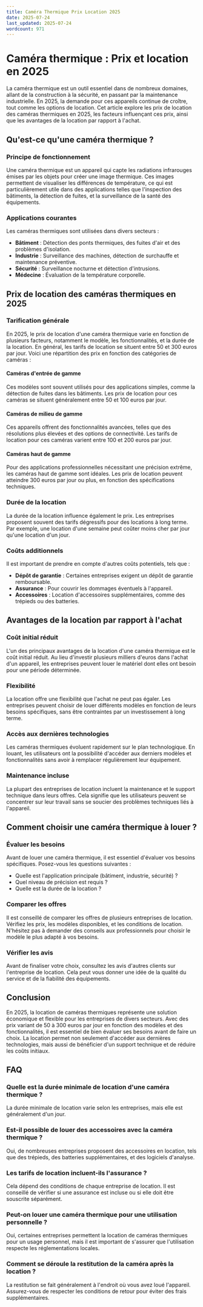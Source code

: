 ```yaml
---
title: Caméra Thermique Prix Location 2025
date: 2025-07-24
last_updated: 2025-07-24
wordcount: 971
---
```


# Caméra thermique : Prix et location en 2025

La caméra thermique est un outil essentiel dans de nombreux domaines, allant de la construction à la sécurité, en passant par la maintenance industrielle. En 2025, la demande pour ces appareils continue de croître, tout comme les options de location. Cet article explore les prix de location des caméras thermiques en 2025, les facteurs influençant ces prix, ainsi que les avantages de la location par rapport à l'achat.

## Qu'est-ce qu'une caméra thermique ?

### Principe de fonctionnement

Une caméra thermique est un appareil qui capte les radiations infrarouges émises par les objets pour créer une image thermique. Ces images permettent de visualiser les différences de température, ce qui est particulièrement utile dans des applications telles que l'inspection des bâtiments, la détection de fuites, et la surveillance de la santé des équipements.

### Applications courantes

Les caméras thermiques sont utilisées dans divers secteurs :

- **Bâtiment** : Détection des ponts thermiques, des fuites d'air et des problèmes d'isolation.
- **Industrie** : Surveillance des machines, détection de surchauffe et maintenance préventive.
- **Sécurité** : Surveillance nocturne et détection d'intrusions.
- **Médecine** : Évaluation de la température corporelle.

## Prix de location des caméras thermiques en 2025

### Tarification générale

En 2025, le prix de location d'une caméra thermique varie en fonction de plusieurs facteurs, notamment le modèle, les fonctionnalités, et la durée de la location. En général, les tarifs de location se situent entre 50 et 300 euros par jour. Voici une répartition des prix en fonction des catégories de caméras :

#### Caméras d'entrée de gamme

Ces modèles sont souvent utilisés pour des applications simples, comme la détection de fuites dans les bâtiments. Les prix de location pour ces caméras se situent généralement entre 50 et 100 euros par jour.

#### Caméras de milieu de gamme

Ces appareils offrent des fonctionnalités avancées, telles que des résolutions plus élevées et des options de connectivité. Les tarifs de location pour ces caméras varient entre 100 et 200 euros par jour.

#### Caméras haut de gamme

Pour des applications professionnelles nécessitant une précision extrême, les caméras haut de gamme sont idéales. Les prix de location peuvent atteindre 300 euros par jour ou plus, en fonction des spécifications techniques.

### Durée de la location

La durée de la location influence également le prix. Les entreprises proposent souvent des tarifs dégressifs pour des locations à long terme. Par exemple, une location d'une semaine peut coûter moins cher par jour qu'une location d'un jour.

### Coûts additionnels

Il est important de prendre en compte d'autres coûts potentiels, tels que :

- **Dépôt de garantie** : Certaines entreprises exigent un dépôt de garantie remboursable.
- **Assurance** : Pour couvrir les dommages éventuels à l'appareil.
- **Accessoires** : Location d'accessoires supplémentaires, comme des trépieds ou des batteries.

## Avantages de la location par rapport à l'achat

### Coût initial réduit

L'un des principaux avantages de la location d'une caméra thermique est le coût initial réduit. Au lieu d'investir plusieurs milliers d'euros dans l'achat d'un appareil, les entreprises peuvent louer le matériel dont elles ont besoin pour une période déterminée.

### Flexibilité

La location offre une flexibilité que l'achat ne peut pas égaler. Les entreprises peuvent choisir de louer différents modèles en fonction de leurs besoins spécifiques, sans être contraintes par un investissement à long terme.

### Accès aux dernières technologies

Les caméras thermiques évoluent rapidement sur le plan technologique. En louant, les utilisateurs ont la possibilité d'accéder aux derniers modèles et fonctionnalités sans avoir à remplacer régulièrement leur équipement.

### Maintenance incluse

La plupart des entreprises de location incluent la maintenance et le support technique dans leurs offres. Cela signifie que les utilisateurs peuvent se concentrer sur leur travail sans se soucier des problèmes techniques liés à l'appareil.

## Comment choisir une caméra thermique à louer ?

### Évaluer les besoins

Avant de louer une caméra thermique, il est essentiel d'évaluer vos besoins spécifiques. Posez-vous les questions suivantes :

- Quelle est l'application principale (bâtiment, industrie, sécurité) ?
- Quel niveau de précision est requis ?
- Quelle est la durée de la location ?

### Comparer les offres

Il est conseillé de comparer les offres de plusieurs entreprises de location. Vérifiez les prix, les modèles disponibles, et les conditions de location. N'hésitez pas à demander des conseils aux professionnels pour choisir le modèle le plus adapté à vos besoins.

### Vérifier les avis

Avant de finaliser votre choix, consultez les avis d'autres clients sur l'entreprise de location. Cela peut vous donner une idée de la qualité du service et de la fiabilité des équipements.

## Conclusion

En 2025, la location de caméras thermiques représente une solution économique et flexible pour les entreprises de divers secteurs. Avec des prix variant de 50 à 300 euros par jour en fonction des modèles et des fonctionnalités, il est essentiel de bien évaluer ses besoins avant de faire un choix. La location permet non seulement d'accéder aux dernières technologies, mais aussi de bénéficier d'un support technique et de réduire les coûts initiaux.

## FAQ

### Quelle est la durée minimale de location d'une caméra thermique ?

La durée minimale de location varie selon les entreprises, mais elle est généralement d'un jour.

### Est-il possible de louer des accessoires avec la caméra thermique ?

Oui, de nombreuses entreprises proposent des accessoires en location, tels que des trépieds, des batteries supplémentaires, et des logiciels d'analyse.

### Les tarifs de location incluent-ils l'assurance ?

Cela dépend des conditions de chaque entreprise de location. Il est conseillé de vérifier si une assurance est incluse ou si elle doit être souscrite séparément.

### Peut-on louer une caméra thermique pour une utilisation personnelle ?

Oui, certaines entreprises permettent la location de caméras thermiques pour un usage personnel, mais il est important de s'assurer que l'utilisation respecte les réglementations locales.

### Comment se déroule la restitution de la caméra après la location ?

La restitution se fait généralement à l'endroit où vous avez loué l'appareil. Assurez-vous de respecter les conditions de retour pour éviter des frais supplémentaires.